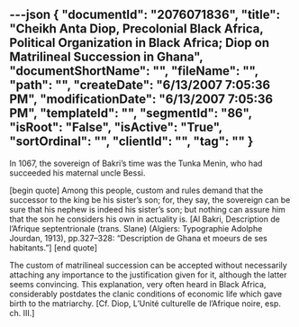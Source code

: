---json
{
  "documentId": "2076071836",
  "title": "Cheikh Anta Diop, Precolonial Black Africa, Political Organization in Black Africa; Diop on Matrilineal Succession in Ghana",
  "documentShortName": "",
  "fileName": "",
  "path": "",
  "createDate": "6/13/2007 7:05:36 PM",
  "modificationDate": "6/13/2007 7:05:36 PM",
  "templateId": "",
  "segmentId": "86",
  "isRoot": "False",
  "isActive": "True",
  "sortOrdinal": "",
  "clientId": "",
  "tag": ""
}
---

In 1067, the sovereign of Bakri’s time was the Tunka Menin, who had succeeded his maternal uncle Bessi.

[begin quote]
Among this people, custom and rules demand that the successor to the king be his sister’s son; for, they say, the sovereign can be sure that his nephew is indeed his sister’s son; but nothing can assure him that the son he considers his own in actuality is. [Al Bakri, Description de l’Afrique septentrionale (trans. Slane) (Algiers: Typographie Adolphe Jourdan, 1913), pp.327–328: “Description de Ghana et moeurs de ses habitants.”]
[end quote]

The custom of matrilineal succession can be accepted without necessarily attaching any importance to the justification given for it, although the latter seems convincing. This explanation, very often heard in Black Africa, considerably postdates the clanic conditions of economic life which gave birth to the matriarchy. [Cf. Diop, L’Unité culturelle de l’Afrique noire, esp. ch. III.]
